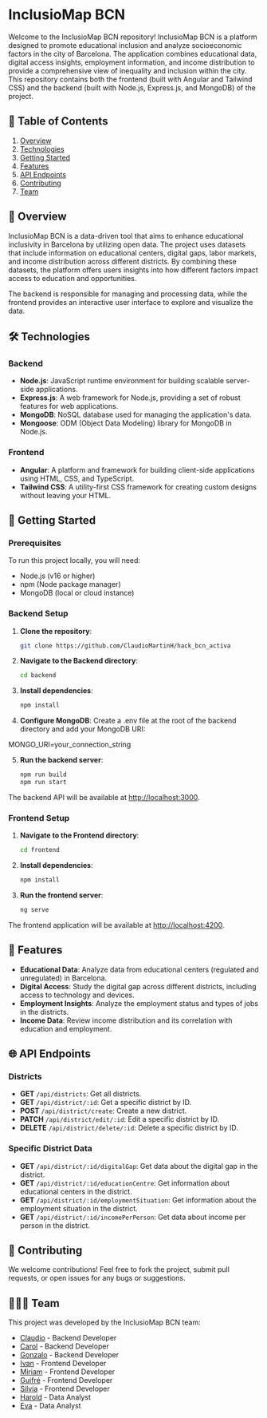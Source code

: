 # InclusioMap BCN

Welcome to the InclusioMap BCN repository! InclusioMap BCN is a platform designed to promote educational inclusion and analyze socioeconomic factors in the city of Barcelona. The application combines educational data, digital access insights, employment information, and income distribution to provide a comprehensive view of inequality and inclusion within the city. This repository contains both the frontend (built with Angular and Tailwind CSS) and the backend (built with Node.js, Express.js, and MongoDB) of the project.

## 📑 Table of Contents

1. [Overview](#-overview)
2. [Technologies](#-technologies)
3. [Getting Started](#-getting-started)
4. [Features](#-features)
5. [API Endpoints](#-api-endpoints)
6. [Contributing](#-contributing)
7. [Team](#-team)

## 🧭 Overview

InclusioMap BCN is a data-driven tool that aims to enhance educational inclusivity in Barcelona by utilizing open data. The project uses datasets that include information on educational centers, digital gaps, labor markets, and income distribution across different districts. By combining these datasets, the platform offers users insights into how different factors impact access to education and opportunities.

The backend is responsible for managing and processing data, while the frontend provides an interactive user interface to explore and visualize the data.

## 🛠️ Technologies

### Backend

- **Node.js**: JavaScript runtime environment for building scalable server-side applications.
- **Express.js**: A web framework for Node.js, providing a set of robust features for web applications.
- **MongoDB**: NoSQL database used for managing the application's data.
- **Mongoose**: ODM (Object Data Modeling) library for MongoDB in Node.js.

### Frontend

- **Angular**: A platform and framework for building client-side applications using HTML, CSS, and TypeScript.
- **Tailwind CSS**: A utility-first CSS framework for creating custom designs without leaving your HTML.

## 🚀 Getting Started

### Prerequisites

To run this project locally, you will need:

- Node.js (v16 or higher)
- npm (Node package manager)
- MongoDB (local or cloud instance)

### Backend Setup

1. **Clone the repository**:

    ```bash
   git clone https://github.com/ClaudioMartinH/hack_bcn_activa
2. **Navigate to the Backend directory**:

    ```bash
    cd backend
3. **Install dependencies**:

    ```bash
    npm install
4. **Configure MongoDB**:
Create a .env file at the root of the backend directory and add your MongoDB URI:

MONGO_URI=your_connection_string

5. **Run the backend server**:

    ```bash
    npm run build
    npm run start

The backend API will be available at <http://localhost:3000>.

### Frontend Setup

1. **Navigate to the Frontend directory**:

    ```bash
    cd frontend
2. **Install dependencies**:

    ```bash
    npm install
3. **Run the frontend server**:

    ```bash
    ng serve

The frontend application will be available at <http://localhost:4200>.

## 📄 Features

- **Educational Data**: Analyze data from educational centers (regulated and unregulated) in Barcelona.
- **Digital Access**: Study the digital gap across different districts, including access to technology and devices.
- **Employment Insights**: Analyze the employment status and types of jobs in the districts.
- **Income Data**: Review income distribution and its correlation with education and employment.

## 🌐 API Endpoints

### Districts

- **GET** `/api/districts`: Get all districts.
- **GET** `/api/district/:id`: Get a specific district by ID.
- **POST** `/api/district/create`: Create a new district.
- **PATCH** `/api/district/edit/:id`: Edit a specific district by ID.
- **DELETE** `/api/district/delete/:id`: Delete a specific district by ID.

### Specific District Data

- **GET** `/api/district/:id/digitalGap`: Get data about the digital gap in the district.
- **GET** `/api/district/:id/educationCentre`: Get information about educational centers in the district.
- **GET** `/api/district/:id/employmentSituation`: Get information about the employment situation in the district.
- **GET** `/api/district/:id/incomePerPerson`: Get data about income per person in the district.

## 🤝 Contributing

We welcome contributions! Feel free to fork the project, submit pull requests, or open issues for any bugs or suggestions.

## 🧑‍🤝‍🧑 Team

This project was developed by the InclusioMap BCN team:

- [Claudio](https://github.com/ClaudioMartinH) - Backend Developer
- [Carol](https://github.com/Calonsogon) - Backend Developer
- [Gonzalo](https://github.com/ghOdisea) - Backend Developer
- [Ivan](https://github.com/ivanetierra) - Frontend Developer
- [Miriam](https://github.com/mmartincasas) - Frontend Developer
- [Guifré](https://github.com/guifreribas) - Frontend Developer
- [Silvia](https://github.com/SilviaEzra) - Frontend Developer
- [Harold](https://github.com/haroldavis) - Data Analyst
- [Eva](https://github.com/EvaCamachoM) - Data Analyst
